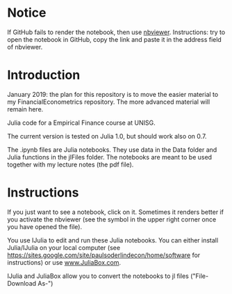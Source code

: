 # Notice 
If GitHub fails to render the notebook, then use [nbviewer](https://nbviewer.jupyter.org/). Instructions: try to open the notebook in GitHub, copy the link and paste it in the address field of nbviewer.

# Introduction

January 2019: the plan for this repository is to move the easier material to my FinancialEconometrics repository. The more advanced material will remain here.

Julia code for a Empirical Finance course at UNISG. 

The current version is tested on Julia 1.0, but should work also on 0.7.

The .ipynb files are Julia notebooks. They use data in the Data folder and Julia functions in the jlFiles folder. The notebooks are meant to be used together with my lecture notes (the pdf file).


# Instructions

If you just want to see a notebook, click on it.  Sometimes it renders better if you activate the nbviewer (see the symbol in the upper right corner once you have opened the file).

You use IJulia to edit and run these Julia notebooks. You can either install Julia/IJulia on your local computer (see https://sites.google.com/site/paulsoderlindecon/home/software for instructions) or use www.JuliaBox.com. 

IJulia and JuliaBox allow you to convert the notebooks to jl files ("File-Download As-")

